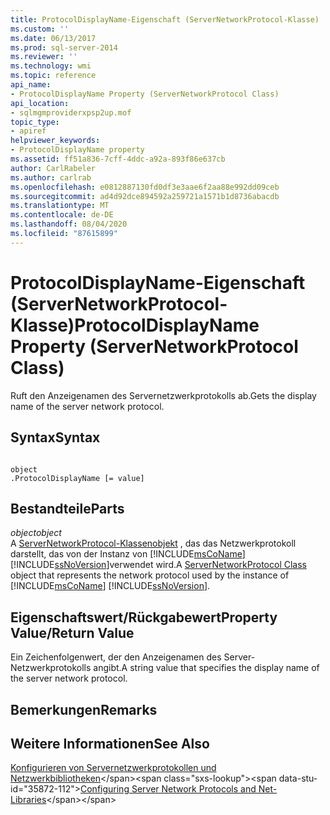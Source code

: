 ```yaml
---
title: ProtocolDisplayName-Eigenschaft (ServerNetworkProtocol-Klasse) | Microsoft-Dokumentation
ms.custom: ''
ms.date: 06/13/2017
ms.prod: sql-server-2014
ms.reviewer: ''
ms.technology: wmi
ms.topic: reference
api_name:
- ProtocolDisplayName Property (ServerNetworkProtocol Class)
api_location:
- sqlmgmproviderxpsp2up.mof
topic_type:
- apiref
helpviewer_keywords:
- ProtocolDisplayName property
ms.assetid: ff51a836-7cff-4ddc-a92a-893f86e637cb
author: CarlRabeler
ms.author: carlrab
ms.openlocfilehash: e0812887130fd0df3e3aae6f2aa88e992dd09ceb
ms.sourcegitcommit: ad4d92dce894592a259721a1571b1d8736abacdb
ms.translationtype: MT
ms.contentlocale: de-DE
ms.lasthandoff: 08/04/2020
ms.locfileid: "87615899"
---
```

# <a name="protocoldisplayname-property-servernetworkprotocol-class"></a><span data-ttu-id="35872-102">ProtocolDisplayName-Eigenschaft (ServerNetworkProtocol-Klasse)</span><span class="sxs-lookup"><span data-stu-id="35872-102">ProtocolDisplayName Property (ServerNetworkProtocol Class)</span></span>
  <span data-ttu-id="35872-103">Ruft den Anzeigenamen des Servernetzwerkprotokolls ab.</span><span class="sxs-lookup"><span data-stu-id="35872-103">Gets the display name of the server network protocol.</span></span>  
  
## <a name="syntax"></a><span data-ttu-id="35872-104">Syntax</span><span class="sxs-lookup"><span data-stu-id="35872-104">Syntax</span></span>  
  
```  
  
object  
.ProtocolDisplayName [= value]  
```  
  
## <a name="parts"></a><span data-ttu-id="35872-105">Bestandteile</span><span class="sxs-lookup"><span data-stu-id="35872-105">Parts</span></span>  
 <span data-ttu-id="35872-106">*object*</span><span class="sxs-lookup"><span data-stu-id="35872-106">*object*</span></span>  
 <span data-ttu-id="35872-107">A [ServerNetworkProtocol-Klassenobjekt](servernetworkprotocol-class.md) , das das Netzwerkprotokoll darstellt, das von der Instanz von [!INCLUDE[msCoName](../../../includes/msconame-md.md)] [!INCLUDE[ssNoVersion](../../../includes/ssnoversion-md.md)]verwendet wird.</span><span class="sxs-lookup"><span data-stu-id="35872-107">A [ServerNetworkProtocol Class](servernetworkprotocol-class.md) object that represents the network protocol used by the instance of [!INCLUDE[msCoName](../../../includes/msconame-md.md)] [!INCLUDE[ssNoVersion](../../../includes/ssnoversion-md.md)].</span></span>  
  
## <a name="property-valuereturn-value"></a><span data-ttu-id="35872-108">Eigenschaftswert/Rückgabewert</span><span class="sxs-lookup"><span data-stu-id="35872-108">Property Value/Return Value</span></span>  
 <span data-ttu-id="35872-109">Ein Zeichenfolgenwert, der den Anzeigenamen des Server-Netzwerkprotokolls angibt.</span><span class="sxs-lookup"><span data-stu-id="35872-109">A string value that specifies the display name of the server network protocol.</span></span>  
  
## <a name="remarks"></a><span data-ttu-id="35872-110">Bemerkungen</span><span class="sxs-lookup"><span data-stu-id="35872-110">Remarks</span></span>  
  
## <a name="see-also"></a><span data-ttu-id="35872-111">Weitere Informationen</span><span class="sxs-lookup"><span data-stu-id="35872-111">See Also</span></span>  
 <span data-ttu-id="35872-112">[Konfigurieren von Servernetzwerkprotokollen und Netzwerkbibliotheken](https://msdn.microsoft.com/library/ms177485\(v=sql.100\).aspx)</span><span class="sxs-lookup"><span data-stu-id="35872-112">[Configuring Server Network Protocols and Net-Libraries](https://msdn.microsoft.com/library/ms177485\(v=sql.100\).aspx)</span></span>  
  
  
